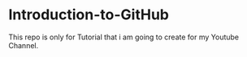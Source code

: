 # Introduction-to-GitHub
This repo is only for Tutorial that i am going to create for my Youtube Channel. 
